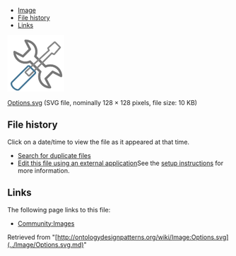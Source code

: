 * [Image](../Image/Options.svg.md#file)
* [File history](../Image/Options.svg.md#filehistory)
* [Links](../Image/Options.svg.md#filelinks)

[![Image:Options.svg](../images/thumb/d/d7/Options.svg/128px-Options.svg.png)](../../images/d/d7/Options.svg)  

[Options.svg](../../images/d/d7/Options.svg "Options.svg")‎  (SVG file, nominally 128 × 128 pixels, file size: 10 KB)





## File history

Click on a date/time to view the file as it appeared at that time.



  
* [Search for duplicate files](http://ontologydesignpatterns.org/wiki/Special:FileDuplicateSearch/Options.svg "Special:FileDuplicateSearch/Options.svg")
* [Edit this file using an external application](http://ontologydesignpatterns.org/wiki/index.php?title=Image:Options.svg&action=edit&externaledit=true&mode=file "Image:Options.svg")See the [setup instructions](http://www.mediawiki.org/wiki/Manual:External_editors "http://www.mediawiki.org/wiki/Manual:External_editors") for more information.

## Links



The following page links to this file:


* [Community:Images](../Community/Images.md "Community:Images")


Retrieved from "[http://ontologydesignpatterns.org/wiki/Image:Options.svg](../Image/Options.svg.md)"